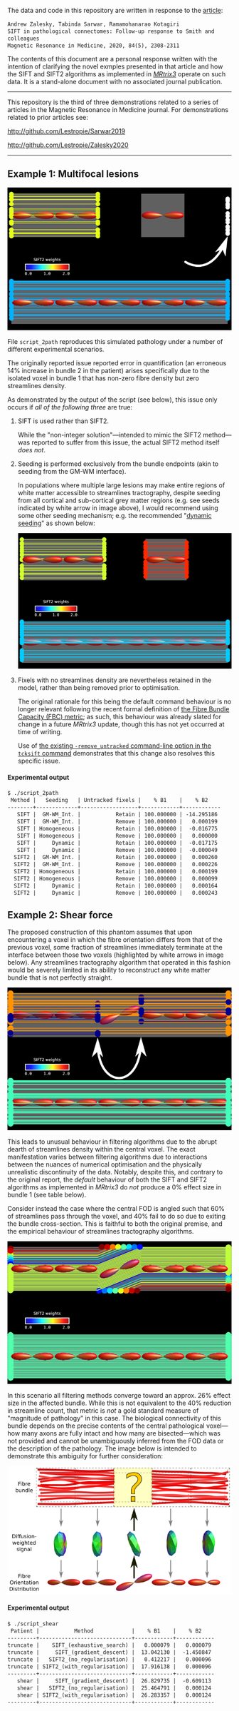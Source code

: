 The data and code in this repository are written in response to the [article](https://onlinelibrary.wiley.com/doi/10.1002/mrm.28412):

    Andrew Zalesky, Tabinda Sarwar, Ramamohanarao Kotagiri
    SIFT in pathological connectomes: Follow‐up response to Smith and colleagues
    Magnetic Resonance in Medicine, 2020, 84(5), 2308-2311

The contents of this document are a personal response written with the intention of clarifying the novel exmples presented in that article and how the SIFT and SIFT2 algorithms as implemented in [*MRtrix3*](http://github.com/MRtrix3/mrtrix3) operate on such data.
It is a stand-alone document with no associated journal publication.

-----

This repository is the third of three demonstrations related to a series of articles in the Magnetic Resonance in Medicine journal. For demonstrations related to prior articles see:

http://github.com/Lestropie/Sarwar2019

http://github.com/Lestropie/Zalesky2020

-----

## Example 1: Multifocal lesions

![E1_GMWMI](images/E1_GMWMI.png)

File `script_2path` reproduces this simulated pathology under a number of different experimental scenarios.

The originally reported issue reported error in quantification (an erroneous 14% increase in bundle 2 in the patient) arises specifically due to the isolated voxel in bundle 1 that has non-zero fibre density but zero streamlines density.

As demonstrated by the output of the script (see below), this issue only occurs if *all of the following three* are true:

1.  SIFT is used rather than SIFT2.

    While the "non-integer solution"—intended to mimic the SIFT2 method—was reported to suffer from this issue, the actual SIFT2 method itself *does not*.

2.  Seeding is performed exclusively from the bundle endpoints (akin to seeding from the GM-WM interface).

    In populations where multiple large lesions may make entire regions of white matter accessible to streamlines tractography, despite seeding from all cortical and sub-cortical grey matter regions (e.g. see seeds indicated by white arrow in image above), I would recommend using some other seeding mechanism; e.g. the recommended "[dynamic seeding](https://www.sciencedirect.com/science/article/pii/S1053811915005972#s0085)" as shown below:

    ![E1_dynamic](images/E1_dynamic.png)

3.  Fixels with no streamlines density are nevertheless retained in the model, rather than being removed prior to optimisation.

    The original rationale for this being the default command behaviour is no longer relevant following the recent formal definition of [the Fibre Bundle Capacity (FBC) metric](https://osf.io/c67kn/); as such, this behaviour was already slated for change in a future *MRtrix3* update, though this has not yet occurred at time of writing.

    Use of [the existing `-remove_untracked` command-line option in the `tcksift` command](https://mrtrix.readthedocs.io/en/latest/reference/commands/tcksift.html#options-affecting-the-sift-model) demonstrates that this change also resolves this specific issue.

#### Experimental output

```
$ ./script_2path
 Method |   Seeding   | Untracked fixels |    % B1    |    % B2
--------+-------------+------------------+------------+------------
   SIFT |  GM-WM_Int. |           Retain | 100.000000 | -14.295186
   SIFT |  GM-WM_Int. |           Remove | 100.000000 |   0.000199
   SIFT | Homogeneous |           Retain | 100.000000 |  -0.016775
   SIFT | Homogeneous |           Remove | 100.000000 |   0.000000
   SIFT |     Dynamic |           Retain | 100.000000 |  -0.017175
   SIFT |     Dynamic |           Remove | 100.000000 |  -0.000049
  SIFT2 |  GM-WM_Int. |           Retain | 100.000000 |   0.000260
  SIFT2 |  GM-WM_Int. |           Remove | 100.000000 |   0.000226
  SIFT2 | Homogeneous |           Retain | 100.000000 |   0.000199
  SIFT2 | Homogeneous |           Remove | 100.000000 |   0.000099
  SIFT2 |     Dynamic |           Retain | 100.000000 |   0.000164
  SIFT2 |     Dynamic |           Remove | 100.000000 |   0.000243
```

## Example 2: Shear force

The proposed construction of this phantom assumes that upon encountering a voxel in which the fibre orientation differs from that of the previous voxel, some fraction of streamlines immediately terminate at the interface between those two voxels (highlighted by white arrows in image below).
Any streamlines tractography algorithm that operated in this fashion would be severely limited in its ability to reconstruct any white matter bundle that is not perfectly straight.

![E2_truncate](images/E2_truncate.png)

This leads to unusual behaviour in filtering algorithms due to the abrupt dearth of streamlines density within the central voxel.
The exact manifestation varies between filtering algorithms due to interactions between the nuances of numerical optimisation and the physically unrealistic discontinuity of the data.
Notably, despite this, and contrary to the original report, the *default* behaviour of both the SIFT and SIFT2 algorithms as implemented in *MRtrix3* do *not* produce a 0% effect size in bundle 1 (see table below).

Consider instead the case where the central FOD is angled such that 60% of streamlines pass through the voxel, and 40% fail to do so due to exiting the bundle cross-section.
This is faithful to both the original premise, and the empirical behaviour of streamlines tractography algorithms.

![E2_shear](images/E2_shear.png)

In this scenario all filtering methods converge toward an approx. 26% effect size in the affected bundle.
While this is not equivalent to the 40% reduction in streamline count, that metric is *not* a gold standard measure of "magnitude of pathology" in this case.
The biological connectivity of this bundle depends on the precise contents of the central pathological voxel—how many axons are fully intact and how many are bisected—which was not provided and cannot be unambiguously inferred from the FOD data or the description of the pathology.
The image below is intended to demonstrate this ambiguity for further consideration:

![bundle_shear](images/bundle_shear.png)

#### Experimental output

```
$ ./script_shear
 Patient |           Method            |    % B1    |    % B2
---------+-----------------------------+------------+------------
truncate |    SIFT_(exhaustive_search) |   0.000079 |   0.000079
truncate |     SIFT_(gradient_descent) |  13.042130 |  -1.450847
truncate |   SIFT2_(no_regularisation) |   0.412217 |   0.000096
truncate | SIFT2_(with_regularisation) |  17.916138 |   0.000096
---------+-----------------------------+------------+------------
   shear |     SIFT_(gradient_descent) |  26.829735 |  -0.609113
   shear |   SIFT2_(no_regularisation) |  25.464791 |   0.000124
   shear | SIFT2_(with_regularisation) |  26.283357 |   0.000124
---------+-----------------------------+------------+------------
```

